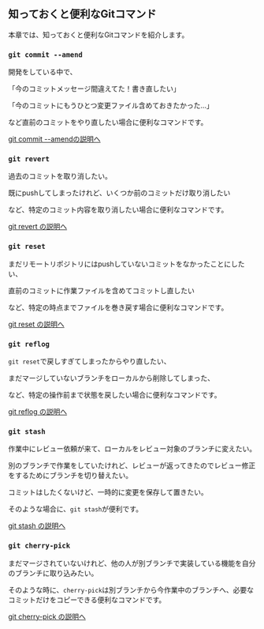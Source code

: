 ## 知っておくと便利なGitコマンド

本章では、知っておくと便利なGitコマンドを紹介します。

### `git commit --amend`

開発をしている中で、

「今のコミットメッセージ間違えてた！書き直したい」

「今のコミットにもうひとつ変更ファイル含めておきたかった...」

など直前のコミットをやり直したい場合に便利なコマンドです。

[git commit --amendの説明へ](./chapter_4.md)

### `git revert`

過去のコミットを取り消したい。

既にpushしてしまったけれど、いくつか前のコミットだけ取り消したい

など、特定のコミット内容を取り消したい場合に便利なコマンドです。

[git revert の説明へ](./chapter_5.md)

### `git reset`

まだリモートリポジトリにはpushしていないコミットをなかったことにしたい、

直前のコミットに作業ファイルを含めてコミットし直したい

など、特定の時点までファイルを巻き戻す場合に便利なコマンドです。

[git reset の説明へ](./chapter_6.md)

### `git reflog`

`git reset`で戻しすぎてしまったからやり直したい、

まだマージしていないブランチをローカルから削除してしまった、

など、特定の操作前まで状態を戻したい場合に便利なコマンドです。

[git reflog の説明へ](./chapter_7.md)

### `git stash`

作業中にレビュー依頼が来て、ローカルをレビュー対象のブランチに変えたい。

別のブランチで作業をしていたけれど、レビューが返ってきたのでレビュー修正をするためにブランチを切り替えたい。

コミットはしたくないけど、一時的に変更を保存して置きたい。

そのような場合に、`git stash`が便利です。

[git stash の説明へ](./chapter_8.md)

### `git cherry-pick`

まだマージされていないけれど、他の人が別ブランチで実装している機能を自分のブランチに取り込みたい。

そのような時に、`cherry-pick`は別ブランチから今作業中のブランチへ、必要なコミットだけをコピーできる便利なコマンドです。

[git cherry-pick の説明へ](./chapter_9.md)

